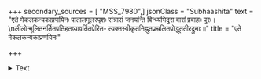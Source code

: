 +++
secondary_sources = [ "MSS_7980",]
jsonClass = "Subhaashita"
text = "एते मेकलकन्यकाप्रणयिनः पातालमूलस्पृशः संत्रासं जनयन्ति विन्ध्यभिदुरा वारां प्रवाहाः पुरः।  \nलीलोन्मूलितनर्तितप्रतिहतव्यावर्तितप्रेरित- त्यक्तस्वीकृतनिह्नुतप्रचलितप्रोद्धूततीरद्रुमाः॥"
title = "एते मेकलकन्यकाप्रणयिनः"

+++

<details><summary>Text</summary>

एते मेकलकन्यकाप्रणयिनः पातालमूलस्पृशः संत्रासं जनयन्ति विन्ध्यभिदुरा वारां प्रवाहाः पुरः।  
लीलोन्मूलितनर्तितप्रतिहतव्यावर्तितप्रेरित- त्यक्तस्वीकृतनिह्नुतप्रचलितप्रोद्धूततीरद्रुमाः॥
</details>
